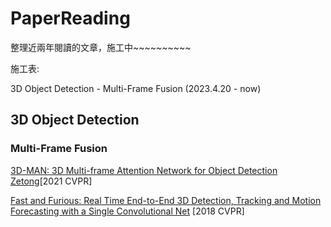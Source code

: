 # PaperReading

整理近兩年閱讀的文章，施工中~~~~~~~~~~

施工表:

3D Object Detection - Multi-Frame Fusion (2023.4.20 - now)


## 3D Object Detection
### Multi-Frame Fusion

[3D-MAN: 3D Multi-frame Attention Network for Object Detection Zetong](https://arxiv.org/abs/2012.12395)[2021 CVPR]

[Fast and Furious: Real Time End-to-End 3D Detection, Tracking and Motion Forecasting with a Single Convolutional Net](https://arxiv.org/abs/2012.12395) [2018 CVPR]

